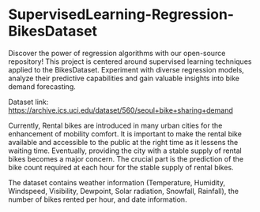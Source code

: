 # SupervisedLearning-Regression-BikesDataset
Discover the power of regression algorithms with our open-source repository! This project is centered around supervised learning techniques applied to the BikesDataset. Experiment with diverse regression models, analyze their predictive capabilities and gain valuable insights into bike demand forecasting.

Dataset link: https://archive.ics.uci.edu/dataset/560/seoul+bike+sharing+demand

Currently, Rental bikes are introduced in many urban cities for the enhancement of mobility comfort. It is important to make the rental bike available and accessible to the public at the right time as it lessens the waiting time. Eventually, providing the city with a stable supply of rental bikes becomes a major concern. The crucial part is the prediction of the bike count required at each hour for the stable supply of rental bikes. 

The dataset contains weather information (Temperature, Humidity, Windspeed, Visibility, Dewpoint, Solar radiation, Snowfall, Rainfall), the number of bikes rented per hour, and date information. 

